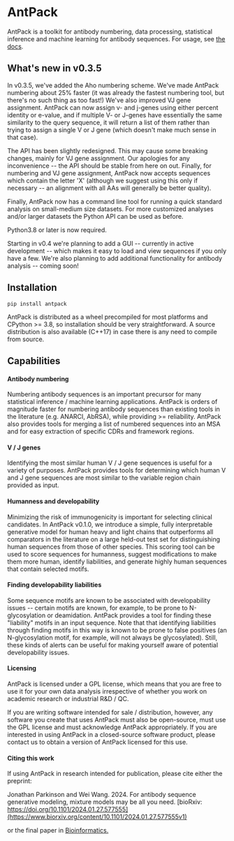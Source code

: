 # AntPack

AntPack is a toolkit for antibody numbering, data processing, statistical inference and
machine learning for antibody sequences. For usage,
see [the docs](https://antpack.readthedocs.io/en/latest/index.html).


## What's new in v0.3.5

In v0.3.5, we've added the Aho numbering scheme. We've made AntPack numbering
about 25% faster (it was already the fastest numbering tool, but there's no
such thing as too fast!) We've also improved VJ 
gene assignment. AntPack can now assign v- and j-genes using either percent
identity or e-value, and if multiple V- or J-genes have essentially the
same similarity to the query sequence, it will return a list of them
rather than trying to assign a single V or J gene (which doesn't make much
sense in that case).

The API has been slightly redesigned. This may cause some breaking changes,
mainly for VJ gene assignment. Our apologies for any inconvenience -- the
API should be stable from here on out. Finally, for numbering and VJ gene
assignment, AntPack now accepts sequences which contain the letter 'X'
(although we suggest using this only if necessary -- an alignment with
all AAs will generally be better quality).

Finally, AntPack now has a command line tool for running a quick standard
analysis on small-medium size datasets. For more customized analyses and/or
larger datasets the Python API can be used as before.

Python3.8 or later is now required.

Starting in v0.4 we're planning to add a GUI -- currently in active
development -- which makes it easy to load and view sequences if you only
have a few. We're also planning to add additional functionality for antibody
analysis -- coming soon!


## Installation

```
pip install antpack
```

AntPack is distributed as a wheel precompiled for most platforms and CPython >= 3.8,
so installation should be very straightforward. A source distribution is also available
(C++17) in case there is any need to compile from source.

## Capabilities


#### Antibody numbering

Numbering antibody sequences is an important precursor for many statistical inference /
machine learning applications. AntPack is orders of magnitude faster for numbering
antibody sequences than existing tools in the literature (e.g. ANARCI, AbRSA),
while providing >= reliability. AntPack also provides tools for merging a list
of numbered sequences into an MSA and for easy extraction of specific CDRs and
framework regions.


#### V / J genes

Identifying the most similar human V / J gene sequences is useful for a variety of
purposes. AntPack provides tools for determining which human V and J gene sequences
are most similar to the variable region chain provided as input.


#### Humanness and developability

Minimizing the risk of immunogenicity is important for selecting clinical
candidates. In AntPack v0.1.0, we introduce a simple, fully interpretable
generative model for human heavy and light chains that outperforms all
comparators in the literature on a large held-out test set for distinguishing
human sequences from those of other species. This scoring tool can be used
to score sequences for humanness, suggest modifications to make them more
human, identify liabilities, and generate highly human sequences that contain
selected motifs.


#### Finding developability liabilities

Some sequence motifs are known to be associated with developability issues -- certain
motifs are known, for example, to be prone to N-glycosylation or deamidation. AntPack
provides a tool for finding these "liability" motifs in an input sequence. Note that
that identifying liabilities through finding motifs in this way is known to be prone
to false positives (an N-glycosylation motif, for example, will not always be glycosylated).
Still, these kinds of alerts can be useful for making yourself aware of potential
developability issues.


#### Licensing

AntPack is licensed under a GPL license, which means that you are free to
use it for your own data analysis irrespective of whether you work on
academic research or industrial R&D / QC.

If you are writing software intended for sale / distribution, however,
any software you create that uses AntPack must also be open-source, must
use the GPL license and must acknowledge AntPack appropriately. If you
are interested in using AntPack in a closed-source software product,
please contact us to obtain a version of AntPack licensed for this use.


#### Citing this work

If using AntPack in research intended for publication, please cite
either the preprint:

Jonathan Parkinson and Wei Wang. 2024. For antibody sequence generative modeling,
mixture models may be all you need.
[bioRxiv: https://doi.org/10.1101/2024.01.27.577555](https://www.biorxiv.org/content/10.1101/2024.01.27.577555v1)

or the final paper in [Bioinformatics.](https://academic.oup.com/bioinformatics/article/40/5/btae278/7656770)
